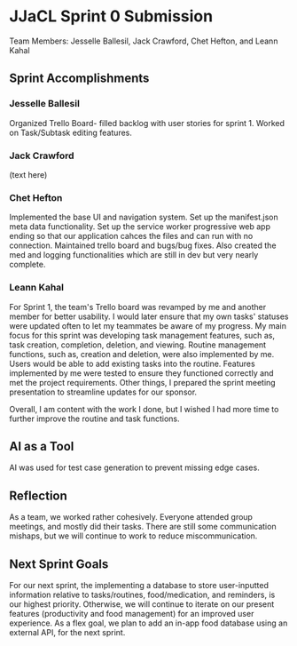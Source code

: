 # JJaCL Sprint 0 Submission

Team Members: Jesselle Ballesil, Jack Crawford, Chet Hefton, and Leann Kahal

## Sprint Accomplishments

### Jesselle Ballesil

Organized Trello Board- filled backlog with user stories for sprint 1. Worked on Task/Subtask editing features.

### Jack Crawford

(text here)

### Chet Hefton

Implemented the base UI and navigation system. Set up the manifest.json meta data functionality. Set up the service worker progressive web app ending so that our application cahces the files and can run with no connection. Maintained trello board and bugs/bug fixes. Also created the med and logging functionalities which are still in dev but very nearly complete.

### Leann Kahal

For Sprint 1, the team's Trello board was revamped by me and another member for better usability. I would later ensure that my own tasks' statuses were updated often to let my teammates be aware of my progress. My main focus for this sprint was developing task management features, such as, task creation, completion, deletion, and viewing. Routine management functions, such as, creation and deletion, were also implemented by me. Users would be able to add existing tasks into the routine. Features implemented by me were tested to ensure they functioned correctly and met the project requirements. Other things, I prepared the sprint meeting presentation to streamline updates for our sponsor.

Overall, I am content with the work I done, but I wished I had more time to further improve the routine and task functions.

## AI as a Tool

AI was used for test case generation to prevent missing edge cases.

## Reflection

As a team, we worked rather cohesively. Everyone attended group meetings, and mostly did their tasks. There are still some communication mishaps, but we will continue to work to reduce miscommunication. 

## Next Sprint Goals

For our next sprint, the implementing a database to store user-inputted information relative to tasks/routines, food/medication, and reminders, is our highest priority. Otherwise, we will continue to iterate on our present features (productivity and food management) for an improved user experience. As a flex goal, we plan to add an in-app food database using an external API, for the next sprint.